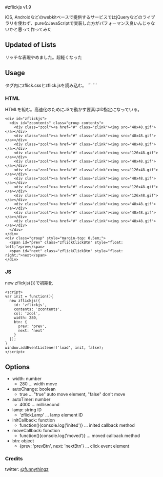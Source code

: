 #zflickjs v1.9

iOS, Androidなどのwebkitベースで提供するサービスではjQueryなどのライブラリを使わず、pureなJavaScriptで実装した方がパフォーマンス良いんじゃないかと思って作ってみた

## Updated of Lists
リッチな表現やめました。超軽くなった

## Usage
<head>タグ内にzflick.cssとzflick.jsを読み込む。
```
<link rel="stylesheet" href="zflick.css">
<script type="text/javascript" src="zflick.js"></script>
```


### HTML
HTMLを組む。高速化のためにJSで動かす要素はID指定になっている。

```
<div id="zflickjs">
  <div id="zcontents" class="group contents">
    <div class="zcol"><a href="#" class="zlink"><img src="48x48.gif"></a></div>
    <div class="zcol"><a href="#" class="zlink"><img src="48x48.gif"></a></div>
    <div class="zcol"><a href="#" class="zlink"><img src="48x48.gif"></a></div>
    <div class="zcol"><a href="#" class="zlink"><img src="126x48.gif"></a></div>
    <div class="zcol"><a href="#" class="zlink"><img src="48x48.gif"></a></div>
    <div class="zcol"><a href="#" class="zlink"><img src="126x48.gif"></a></div>
    <div class="zcol"><a href="#" class="zlink"><img src="48x48.gif"></a></div>
    <div class="zcol"><a href="#" class="zlink"><img src="126x48.gif"></a></div>
    <div class="zcol"><a href="#" class="zlink"><img src="126x48.gif"></a></div>
    <div class="zcol"><a href="#" class="zlink"><img src="48x48.gif"></a></div>
    <div class="zcol"><a href="#" class="zlink"><img src="48x48.gif"></a></div>
    <div class="zcol"><a href="#" class="zlink"><img src="48x48.gif"></a></div>
  </div>
</div>
<div class="group" style="margin-top: 0.5em;">
  <span id="prev" class="zflickClickBtn" style="float: left;">prev</span>
  <span id="next" class="zflickClickBtn" style="float: right;">next</span>
</div>
```

### JS
new zflickjs({})で初期化
```
<script>
var init = function(){
  new zflickjs({
    id: 'zflickjs',
    contents: 'zcontents',
    col: 'zcol',
    width: 280,
    btn: {
      prev: 'prev',
      next: 'next'
    }
  });
}
window.addEventListener('load', init, false);
</script>
```

## Options

* width: number
    * 280 ... width move
* autoChange: boolean
    * true ... "true" auto move element, "false" don't move
* autoTimer: number
    * 4000 ... millisecond
* lamp: string ID
    * 'zflickLamp' ... lamp element ID
* initCallback: function
    * function(){console.log('inited')} ... inited callback method
* moveCallback: function
    * function(){console.log('moved')} ... moved callback method
* btn: object
    * {prev: 'prevBtn', next: 'nextBtn'} ... click event element


### Credits
twitter: <a href="https://twitter.com/funnythingz" target="_blank">@funnythingz</a>
